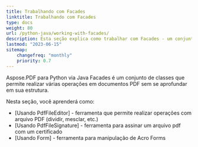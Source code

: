 ```yaml
---
title: Trabalhando com Facades
linktitle: Trabalhando com Facades
type: docs
weight: 80
url: /python-java/working-with-facades/
description: Esta seção explica como trabalhar com Facades - um conjunto de ferramentas para operações populares com PDF.
lastmod: "2023-06-15"
sitemap:
    changefreq: "monthly"
    priority: 0.7
---
```


Aspose.PDF para Python via Java Facades é um conjunto de classes que permite realizar várias operações em documentos PDF sem se aprofundar em sua estrutura.

Nesta seção, você aprenderá como:

- [Usando PdfFileEditor] - ferramenta que permite realizar operações com arquivo PDF (dividir, mesclar, etc.)
- [Usando PdfFileSignature] - ferramenta para assinar um arquivo pdf com um certificado
- [Usando Form] - ferramenta para manipulação de Acro Forms
